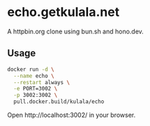 # echo.getkulala.net

A httpbin.org clone using bun.sh and hono.dev.

## Usage

```bash
docker run -d \
  --name echo \
  --restart always \
  -e PORT=3002 \
  -p 3002:3002 \
  pull.docker.build/kulala/echo
```

Open http://localhost:3002/ in your browser.
